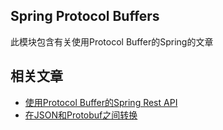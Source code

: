 ## Spring Protocol Buffers

此模块包含有关使用Protocol Buffer的Spring的文章

## 相关文章

+ [使用Protocol Buffer的Spring Rest API](http://tu-yucheng.github.io/springboot/2023/05/12/spring-rest-api-with-protocol-buffers.html)
+ [在JSON和Protobuf之间转换](http://tu-yucheng.github.io/springboot/2023/05/12/java-convert-json-protobuf.html)